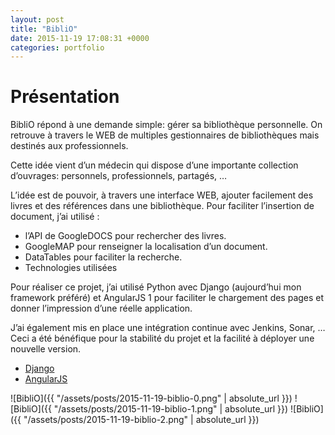 ```yaml
---
layout: post
title: "BibliO"
date: 2015-11-19 17:08:31 +0000
categories: portfolio
---
```

# Présentation

BibliO répond à une demande simple: gérer sa bibliothèque personnelle. On retrouve à travers le WEB de multiples gestionnaires de bibliothèques mais destinés aux professionnels.

Cette idée vient d’un médecin qui dispose d’une importante collection d’ouvrages: personnels, professionnels, partagés, …

L’idée est de pouvoir, à travers une interface WEB, ajouter facilement des livres et des références dans une bibliothèque. Pour faciliter l’insertion de document, j’ai utilisé :

* l’API de GoogleDOCS pour rechercher des livres.
* GoogleMAP pour renseigner la localisation d’un document.
* DataTables pour faciliter la recherche.
* Technologies utilisées

Pour réaliser ce projet, j’ai utilisé Python avec Django (aujourd’hui mon framework préféré) et AngularJS 1 pour faciliter le chargement des pages et donner l’impression d’une réelle application.

J’ai également mis en place une intégration continue avec Jenkins, Sonar, … Ceci a été bénéfique pour la stabilité du projet et la facilité à déployer une nouvelle version.

* [Django](https://www.djangoproject.com)
* [AngularJS](https://angularjs.org)

![BibliO]({{ "/assets/posts/2015-11-19-biblio-0.png" | absolute_url }})
![BibliO]({{ "/assets/posts/2015-11-19-biblio-1.png" | absolute_url }})
![BibliO]({{ "/assets/posts/2015-11-19-biblio-2.png" | absolute_url }})